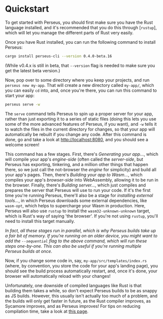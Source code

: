 # Quickstart

To get started with Perseus, you should first make sure you have the Rust language installed, and it's recommended that you do this through [`rustup`], which will let you manage the different parts of Rust very easily.

Once you have Rust installed, you can run the following command to install Perseus:

```sh
cargo install perseus-cli --version 0.4.0-beta.16
```

(While v0.4.x is still in beta, that `--version` flag is needed to make sure you get the latest beta version.)

Now, pop over to some directory where you keep your projects, and run `perseus new my-app`. That will create a new directory called `my-app/`, which you can easily `cd` into, and, once you're there, you can run this command to start your app:

```sh
perseus serve -w
```

The `serve` command tells Perseus to spin up a proper server for your app, rather than just exporting it to a series of static files (doing this lets you use some of the more advanced features of Perseus, if you want), and `-w` tells it to watch the files in the current directory for changes, so that your app will automatically be rebuilt if you change any code. After this command is done, go and take a look at <http://localhost:8080>, and you should see a welcome screen!

This command has a few stages. First, there's *Generating your app...*, which will compile your app's *engine-side* (often called the *server-side*, but Perseus has exporting, tinkering, and a million other things that happen there, so we just call the not-browser the *engine* for simplicity) and build all your app's pages. Then, there's *Building your app to Wasm...*, which compiles your app's *browser-side* into WebAssembly, allowing it to be run in the browser. Finally, there's *Building server...*, which just compiles and prepares the server that Perseus will use to run your code. If it's the first time you're running Perseus, there'll also be a stage for *installing external tools...*, in which Perseus downloads some external dependencies, like `wasm-opt`, which helps to supercharge your Wasm in production. Here, Perseus will also use `rustup` to install the `wasm32-unknown-unknown` target, which is Rust's way of saying 'the browser'. If you're not using `rustup`, you'll need to install this target manually.

*In fact, all these stages run in parallel, which is why Perseus builds take up a fair bit of memory. If you're running on an older device, you might want to add the `--sequential` flag to the above command, which will run these steps one-by-one. This can also be useful if you're running multiple Perseus builds at once.*

Now, if you change some code in, say, `my-app/src/templates/index.rs` (where, by convention, you store the code for your app's landing page), you should see the build process automatically restart, and, once it's done, your browser will automatically reload with your changes! 

Unfortunately, one downside of compiled languages like Rust is that building them takes a while, so don't expect Perseus builds to be as snappy as JS builds. However, this usually isn't actually too much of a problem, and the builds will only get faster in future, as the Rust compiler improves, as Sycamore improves, and as Perseus improves! For tips on reducing compilation time, take a look at [this page](:fundamentals/compilation-times).
